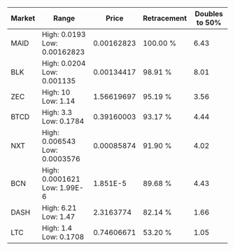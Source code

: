 | Market | Range | Price| Retracement | Doubles to 50% |
| --- | --- | --- | --- | --- |
| MAID | High: 0.0193<br />Low: 0.00162823 | 0.00162823 | 100.00 % | 6.43 |
| BLK | High: 0.0204<br />Low: 0.001135 | 0.00134417 | 98.91 % | 8.01 |
| ZEC | High: 10<br />Low: 1.14 | 1.56619697 | 95.19 % | 3.56 |
| BTCD | High: 3.3<br />Low: 0.1784 | 0.39160003 | 93.17 % | 4.44 |
| NXT | High: 0.006543<br />Low: 0.0003576 | 0.00085874 | 91.90 % | 4.02 |
| BCN | High: 0.0001621<br />Low: 1.99E-6 | 1.851E-5 | 89.68 % | 4.43 |
| DASH | High: 6.21<br />Low: 1.47 | 2.3163774 | 82.14 % | 1.66 |
| LTC | High: 1.4<br />Low: 0.1708 | 0.74606671 | 53.20 % | 1.05 |
